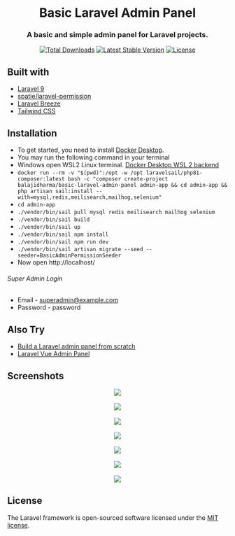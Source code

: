 <h1 align="center">Basic Laravel Admin Panel</h1>
<h3 align="center">A basic and simple admin panel for Laravel projects.</h3>
<p align="center">
<a href="https://packagist.org/packages/balajidharma/basic-laravel-admin-panel"><img src="https://poser.pugx.org/balajidharma/basic-laravel-admin-panel/downloads" alt="Total Downloads"></a>
<a href="https://packagist.org/packages/balajidharma/basic-laravel-admin-panel"><img src="https://poser.pugx.org/balajidharma/basic-laravel-admin-panel/v/stable" alt="Latest Stable Version"></a>
<a href="https://packagist.org/packages/balajidharma/basic-laravel-admin-panel"><img src="https://poser.pugx.org/balajidharma/basic-laravel-admin-panel/license" alt="License"></a>
</p>

## Built with
- [Laravel 9](https://github.com/laravel/framework)
- [spatie/laravel-permission](https://github.com/spatie/laravel-permission)
- [Laravel Breeze](https://github.com/laravel/breeze)
- [Tailwind CSS](https://tailwindcss.com/)

## Installation
- To get started, you need to install [Docker Desktop](https://www.docker.com/products/docker-desktop).
- You may run the following command in your terminal
- Windows open WSL2 Linux terminal. [Docker Desktop WSL 2 backend](https://docs.docker.com/desktop/windows/wsl/)
- `docker run --rm -v "$(pwd)":/opt -w /opt laravelsail/php81-composer:latest bash -c "composer create-project balajidharma/basic-laravel-admin-panel admin-app && cd admin-app && php artisan sail:install --with=mysql,redis,meilisearch,mailhog,selenium"`
- `cd admin-app`
- `./vendor/bin/sail pull mysql redis meilisearch mailhog selenium`
- `./vendor/bin/sail build`
- `./vendor/bin/sail up`
- `./vendor/bin/sail npm install`
- `./vendor/bin/sail npm run dev`
- `./vendor/bin/sail artisan migrate --seed --seeder=BasicAdminPermissionSeeder`
- Now open http://localhost/

###### Super Admin Login
- Email - superadmin@example.com
- Password - password

## Also Try
- [Build a Laravel admin panel from scratch](https://blog.devgenius.io/laravel-create-an-admin-panel-from-scratch-part-1-installation-8c11dae7e684)
- [Laravel Vue Admin Panel](https://github.com/balajidharma/laravel-vue-admin-panel)

## Screenshots
<p align="center">
	<img src="https://user-images.githubusercontent.com/6037466/179876455-1fbe6c89-9afc-4002-879b-fe3fc6506e34.png" >
	<br/><br/>
	<img src="https://user-images.githubusercontent.com/6037466/179876116-e775581c-6a5d-4af3-b12d-14b89cdcdaaf.png" >
	<br/><br/>
	<img src="https://user-images.githubusercontent.com/6037466/179875636-e805f212-1963-4c25-886f-66ca77e29e88.png" >
	<br/><br/>
	<img src="https://user-images.githubusercontent.com/6037466/179875820-46d2ddc4-a12c-41ec-a53c-cb8e86b7f3f7.png">
	<br/><br/>
	<img src="https://user-images.githubusercontent.com/6037466/179875943-116df32a-18dc-45e8-8ec5-e67d5c7cf434.png">
	<br/><br/>
	<img src="https://user-images.githubusercontent.com/6037466/179876040-0fe5f7e5-6bd5-475f-87cc-989848705829.png">
	<br/><br/>
	<img src="https://user-images.githubusercontent.com/6037466/179876212-be4f8a64-21a7-4e09-8c7d-5e0faf548052.png">
</p>

## License

The Laravel framework is open-sourced software licensed under the [MIT license](https://opensource.org/licenses/MIT).
